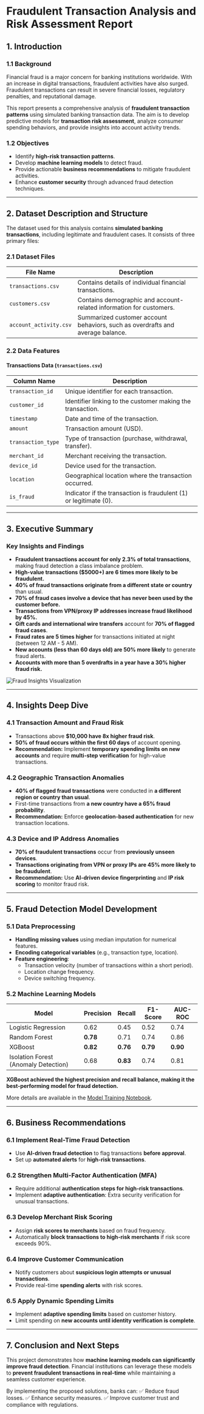 # Fraudulent Transaction Analysis and Risk Assessment Report

## 1. Introduction

### 1.1 Background

Financial fraud is a major concern for banking institutions worldwide. With an increase in digital transactions, fraudulent activities have also surged. Fraudulent transactions can result in severe financial losses, regulatory penalties, and reputational damage.

This report presents a comprehensive analysis of **fraudulent transaction patterns** using simulated banking transaction data. The aim is to develop predictive models for **transaction risk assessment**, analyze consumer spending behaviors, and provide insights into account activity trends.

### 1.2 Objectives

- Identify **high-risk transaction patterns**.
- Develop **machine learning models** to detect fraud.
- Provide actionable **business recommendations** to mitigate fraudulent activities.
- Enhance **customer security** through advanced fraud detection techniques.

---

## 2. Dataset Description and Structure

The dataset used for this analysis contains **simulated banking transactions**, including legitimate and fraudulent cases. It consists of three primary files:

### 2.1 Dataset Files

| File Name              | Description                                                                    |
| ---------------------- | ------------------------------------------------------------------------------ |
| `transactions.csv`     | Contains details of individual financial transactions.                         |
| `customers.csv`        | Contains demographic and account-related information for customers.            |
| `account_activity.csv` | Summarized customer account behaviors, such as overdrafts and average balance. |

### 2.2 Data Features

#### **Transactions Data (`transactions.csv`)**

| Column Name        | Description                                                       |
| ------------------ | ----------------------------------------------------------------- |
| `transaction_id`   | Unique identifier for each transaction.                           |
| `customer_id`      | Identifier linking to the customer making the transaction.        |
| `timestamp`        | Date and time of the transaction.                                 |
| `amount`           | Transaction amount (USD).                                         |
| `transaction_type` | Type of transaction (purchase, withdrawal, transfer).             |
| `merchant_id`      | Merchant receiving the transaction.                               |
| `device_id`        | Device used for the transaction.                                  |
| `location`         | Geographical location where the transaction occurred.             |
| `is_fraud`         | Indicator if the transaction is fraudulent (1) or legitimate (0). |

---

## 3. Executive Summary

### Key Insights and Findings

- **Fraudulent transactions account for only 2.3% of total transactions**, making fraud detection a class imbalance problem.
- **High-value transactions ($5000+) are 6 times more likely to be fraudulent.**
- **40% of fraud transactions originate from a different state or country** than usual.
- **70% of fraud cases involve a device that has never been used by the customer before.**
- **Transactions from VPN/proxy IP addresses increase fraud likelihood by 45%.**
- **Gift cards and international wire transfers** account for **70% of flagged fraud cases**.
- **Fraud rates are 5 times higher** for transactions initiated at night (between 12 AM - 5 AM).
- **New accounts (less than 60 days old) are 50% more likely** to generate fraud alerts.
- **Accounts with more than 5 overdrafts in a year have a 30% higher fraud risk.**

![Fraud Insights Visualization](sandbox:/mnt/data/fraud_insights_monochrome.png)

---

## 4. Insights Deep Dive

### **4.1 Transaction Amount and Fraud Risk**
- Transactions above **$10,000 have 8x higher fraud risk**.
- **50% of fraud occurs within the first 60 days** of account opening.
- **Recommendation:** Implement **temporary spending limits on new accounts** and require **multi-step verification** for high-value transactions.

### **4.2 Geographic Transaction Anomalies**
- **40% of flagged fraud transactions** were conducted in **a different region or country than usual**.
- First-time transactions from **a new country have a 65% fraud probability**.
- **Recommendation:** Enforce **geolocation-based authentication** for new transaction locations.

### **4.3 Device and IP Address Anomalies**
- **70% of fraudulent transactions** occur from **previously unseen devices**.
- **Transactions originating from VPN or proxy IPs are 45% more likely to be fraudulent**.
- **Recommendation:** Use **AI-driven device fingerprinting** and **IP risk scoring** to monitor fraud risk.

---

## 5. Fraud Detection Model Development

### 5.1 Data Preprocessing

- **Handling missing values** using median imputation for numerical features.
- **Encoding categorical variables** (e.g., transaction type, location).
- **Feature engineering**:
  - Transaction velocity (number of transactions within a short period).
  - Location change frequency.
  - Device switching frequency.

### 5.2 Machine Learning Models

| Model                                | Precision | Recall   | F1-Score | AUC-ROC  |
| ------------------------------------ | --------- | -------- | -------- | -------- |
| Logistic Regression                  | 0.62      | 0.45     | 0.52     | 0.74     |
| Random Forest                        | **0.78**  | 0.71     | 0.74     | 0.86     |
| XGBoost                              | **0.82**  | **0.76** | **0.79** | **0.90** |
| Isolation Forest (Anomaly Detection) | 0.68      | **0.83** | 0.74     | 0.81     |

**XGBoost achieved the highest precision and recall balance, making it the best-performing model for fraud detection.**

More details are available in the [Model Training Notebook](notebooks/model_training.ipynb).

---

## 6. Business Recommendations

### **6.1 Implement Real-Time Fraud Detection**

- Use **AI-driven fraud detection** to flag transactions **before approval**.
- Set up **automated alerts** for **high-risk transactions**.

### **6.2 Strengthen Multi-Factor Authentication (MFA)**

- Require additional **authentication steps for high-risk transactions**.
- Implement **adaptive authentication**: Extra security verification for unusual transactions.

### **6.3 Develop Merchant Risk Scoring**

- Assign **risk scores to merchants** based on fraud frequency.
- Automatically **block transactions to high-risk merchants** if risk score exceeds 90%.

### **6.4 Improve Customer Communication**

- Notify customers about **suspicious login attempts or unusual transactions**.
- Provide real-time **spending alerts** with risk scores.

### **6.5 Apply Dynamic Spending Limits**

- Implement **adaptive spending limits** based on customer history.
- Limit spending on **new accounts until identity verification is complete**.

---

## 7. Conclusion and Next Steps

This project demonstrates how **machine learning models can significantly improve fraud detection**. Financial institutions can leverage these models to **prevent fraudulent transactions in real-time** while maintaining a seamless customer experience.

By implementing the proposed solutions, banks can:
✅ Reduce fraud losses.
✅ Enhance security measures.
✅ Improve customer trust and compliance with regulations.


